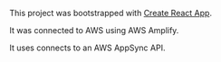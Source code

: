 This project was bootstrapped with [Create React App](https://github.com/facebook/create-react-app).

It was connected to AWS using AWS Amplify.

It uses connects to an AWS AppSync API.
